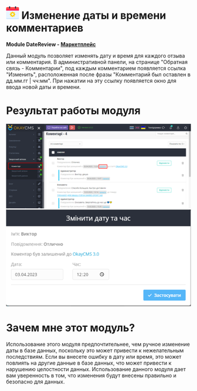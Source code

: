 # <img src="preview.png" width="35"> Изменение даты и времени комментариев

<b>Module DateReview - <a href="https://okay-cms.com/products/datereview-datereview" target="_blank">Маркетплейс</a></b>

Данный модуль позволяет изменять дату и время для каждого отзыва или комментария.
В административной панели, на странице "Обратная связь - Комментарии", под каждым комментарием появляется ссылка "Изменить", расположенная после фразы "Комментарий был оставлен в дд.мм.гг | чч:мм". При нажатии на эту ссылку появляется окно для ввода новой даты и времени.

# Результат работы модуля

<img src="screen_1.png"><br>
<img src="screen_2.png"><br>

# Зачем мне этот модуль?

<p>Использование этого модуля предпочтительнее, чем ручное изменение даты в базе данных, поскольку это может привести к нежелательным последствиям. Если вы внесете ошибку в дату или время, это может повлиять на другие данные в базе данных, что может привести к нарушению целостности данных. Использование данного модуля дает вам уверенность в том, что изменения будут внесены правильно и безопасно для данных.</p>
